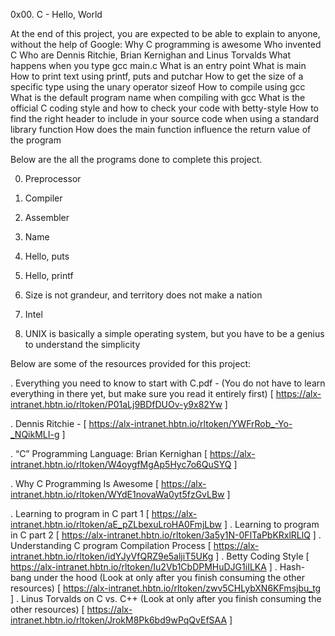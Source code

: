 0x00. C - Hello, World

At the end of this project, you are expected to be able to explain to anyone, without the help of Google:
Why C programming is awesome
Who invented C
Who are Dennis Ritchie, Brian Kernighan and Linus Torvalds
What happens when you type gcc main.c
What is an entry point
What is main
How to print text using printf, puts and putchar
How to get the size of a specific type using the unary operator sizeof
How to compile using gcc
What is the default program name when compiling with gcc
What is the official C coding style and how to check your code with betty-style
How to find the right header to include in your source code when using a standard library function
How does the main function influence the return value of the program

 Below are the all the programs done to complete this project.

0. Preprocessor

1. Compiler

2. Assembler

3. Name

4. Hello, puts

5. Hello, printf

6. Size is not grandeur, and territory does not make a nation

7. Intel

8. UNIX is basically a simple operating system, but you have to be a genius to understand the simplicity

  Below are some of the resources provided for this project:

. Everything you need to know to start with C.pdf - (You do not have to learn everything in there yet, but make sure you read it entirely first) [  https://alx-intranet.hbtn.io/rltoken/P01aLj9BDfDUOv-y9x82Yw ]

. Dennis Ritchie - [ https://alx-intranet.hbtn.io/rltoken/YWFrRob_-Yo-_NQikMLI-g ]

. “C” Programming Language: Brian Kernighan [ https://alx-intranet.hbtn.io/rltoken/W4oygfMgAp5Hyc7o6QuSYQ ]

. Why C Programming Is Awesome [ https://alx-intranet.hbtn.io/rltoken/WYdE1novaWa0yt5fzGvLBw ]

. Learning to program in C part 1 [ https://alx-intranet.hbtn.io/rltoken/aE_pZLbexuLroHA0FmjLbw ]
 . Learning to program in C part 2 [ https://alx-intranet.hbtn.io/rltoken/3a5y1N-0FlTaPbKRxlRLlQ ]
 . Understanding C program Compilation Process [ https://alx-intranet.hbtn.io/rltoken/idYJyVfQRZ9e5aljiT5UKg ]
. Betty Coding Style [ https://alx-intranet.hbtn.io/rltoken/Iu2Vb1CbDPMHuDJG1iILKA ]
. Hash-bang under the hood (Look at only after you finish consuming the other resources) [ https://alx-intranet.hbtn.io/rltoken/zwv5CHLybXN6KFmsjbu_tg ]
. Linus Torvalds on C vs. C++ (Look at only after you finish consuming the other resources) [ https://alx-intranet.hbtn.io/rltoken/JrokM8Pk6bd9wPqQvEfSAA ]
